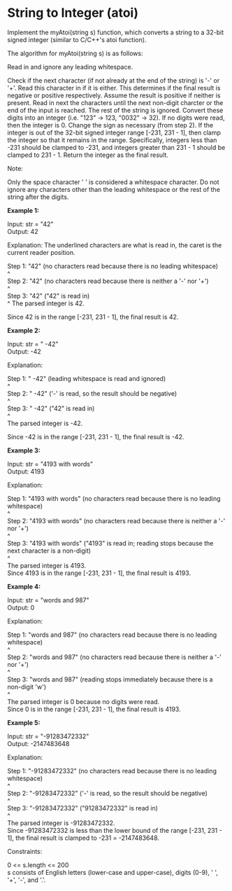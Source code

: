 # String to Integer (atoi)

Implement the myAtoi(string s) function, which converts a string to a 32-bit signed integer (similar to C/C++'s atoi function).

The algorithm for myAtoi(string s) is as follows:

Read in and ignore any leading whitespace.

Check if the next character (if not already at the end of the string) is '-' or '+'. Read this character in if it is either. This determines if the final result is negative or positive respectively. Assume the result is positive if neither is present.
Read in next the characters until the next non-digit charcter or the end of the input is reached. The rest of the string is ignored.
Convert these digits into an integer (i.e. "123" -> 123, "0032" -> 32). If no digits were read, then the integer is 0. Change the sign as necessary (from step 2).
If the integer is out of the 32-bit signed integer range [-231, 231 - 1], then clamp the integer so that it remains in the range. Specifically, integers less than -231 should be clamped to -231, and integers greater than 231 - 1 should be clamped to 231 - 1.
Return the integer as the final result.

Note:

Only the space character ' ' is considered a whitespace character.
Do not ignore any characters other than the leading whitespace or the rest of the string after the digits.
 

**Example 1:**

Input: str = "42"<br>
Output: 42<br>

Explanation: The underlined characters are what is read in, the caret is the current reader position.<br>

Step 1: "42" (no characters read because there is no leading whitespace)<br>
         ^<br>
Step 2: "42" (no characters read because there is neither a '-' nor '+')<br>
         ^<br>
Step 3: "42" ("42" is read in)<br>
           ^
The parsed integer is 42.<br>

Since 42 is in the range [-231, 231 - 1], the final result is 42.

**Example 2:**

Input: str = "   -42"<br>
Output: -42<br>

Explanation:

Step 1: "   -42" (leading whitespace is read and ignored)<br>
            ^<br>
Step 2: "   -42" ('-' is read, so the result should be negative)<br>
             ^<br>
Step 3: "   -42" ("42" is read in)<br>
               ^<br>
The parsed integer is -42.<br>

Since -42 is in the range [-231, 231 - 1], the final result is -42.

**Example 3:**

Input: str = "4193 with words"<br>
Output: 4193<br>

Explanation:

Step 1: "4193 with words" (no characters read because there is no leading whitespace)<br>
         ^<br>
Step 2: "4193 with words" (no characters read because there is neither a '-' nor '+')<br>
         ^<br>
Step 3: "4193 with words" ("4193" is read in; reading stops because the next character is a non-digit)<br>
             ^<br>
The parsed integer is 4193.<br>
Since 4193 is in the range [-231, 231 - 1], the final result is 4193.

**Example 4:**

Input: str = "words and 987"<br>
Output: 0<br>

Explanation:

Step 1: "words and 987" (no characters read because there is no leading whitespace)<br>
         ^<br>
Step 2: "words and 987" (no characters read because there is neither a '-' nor '+')<br>
         ^<br>
Step 3: "words and 987" (reading stops immediately because there is a non-digit 'w')<br>
         ^<br>
The parsed integer is 0 because no digits were read.<br>
Since 0 is in the range [-231, 231 - 1], the final result is 4193.<br>

**Example 5:**

Input: str = "-91283472332"<br>
Output: -2147483648<br>

Explanation:

Step 1: "-91283472332" (no characters read because there is no leading whitespace)<br>
         ^<br>
Step 2: "-91283472332" ('-' is read, so the result should be negative)<br>
          ^<br>
Step 3: "-91283472332" ("91283472332" is read in)<br>
                     ^<br>
The parsed integer is -91283472332.<br>
Since -91283472332 is less than the lower bound of the range [-231, 231 - 1], the final result is clamped to -231 = -2147483648.
 

Constraints:

0 <= s.length <= 200<br>
s consists of English letters (lower-case and upper-case), digits (0-9), ' ', '+', '-', and '.'.
